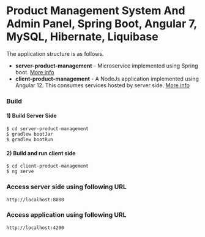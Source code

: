 # Product Management System And Admin Panel, Spring Boot, Angular 7, MySQL, Hibernate, Liquibase

The application structure is as follows.
- **server-product-management** - Microservice implemented using Spring boot. [More info](server-product-management/README.md)
- **client-product-management** - A NodeJs application implemented using Angular 12. This consumes services hosted by server side.  [More info](client-product-management/README.md)

### Build

#### 1) Build Server Side
   
```
$ cd server-product-management
$ gradlew bootJar
$ gradlew bootRun
```

#### 2) Build and run client side

```
$ cd client-product-management
$ ng serve
```

### Access server side using following URL

```
http://localhost:8080
```

### Access application using following URL

```
http://localhost:4200
```

